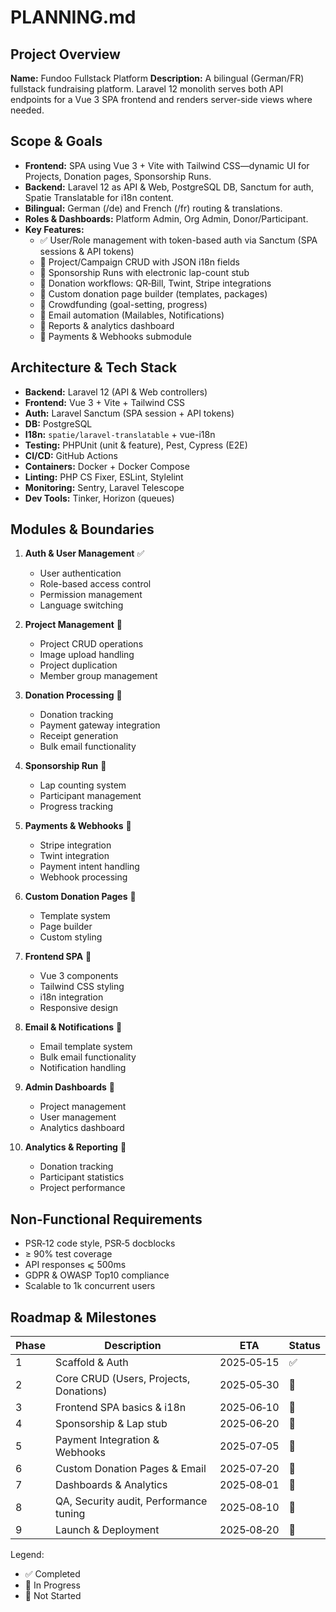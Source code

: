 # PLANNING.md

## Project Overview
**Name:** Fundoo Fullstack Platform
**Description:** A bilingual (German/FR) fullstack fundraising platform. Laravel 12 monolith serves both API endpoints for a Vue 3 SPA frontend and renders server-side views where needed.

## Scope & Goals
- **Frontend:** SPA using Vue 3 + Vite with Tailwind CSS—dynamic UI for Projects, Donation pages, Sponsorship Runs.
- **Backend:** Laravel 12 as API & Web, PostgreSQL DB, Sanctum for auth, Spatie Translatable for i18n content.
- **Bilingual:** German (/de) and French (/fr) routing & translations.
- **Roles & Dashboards:** Platform Admin, Org Admin, Donor/Participant.
- **Key Features:**
  - ✅ User/Role management with token-based auth via Sanctum (SPA sessions & API tokens)
  - 🔄 Project/Campaign CRUD with JSON i18n fields
  - 🔄 Sponsorship Runs with electronic lap-count stub
  - 🔄 Donation workflows: QR‑Bill, Twint, Stripe integrations
  - 🔄 Custom donation page builder (templates, packages)
  - 🔄 Crowdfunding (goal-setting, progress)
  - 🔄 Email automation (Mailables, Notifications)
  - 🔄 Reports & analytics dashboard
  - 🔄 Payments & Webhooks submodule

## Architecture & Tech Stack
- **Backend:** Laravel 12 (API & Web controllers)
- **Frontend:** Vue 3 + Vite + Tailwind CSS
- **Auth:** Laravel Sanctum (SPA session + API tokens)
- **DB:** PostgreSQL
- **I18n:** `spatie/laravel-translatable` + vue-i18n
- **Testing:** PHPUnit (unit & feature), Pest, Cypress (E2E)
- **CI/CD:** GitHub Actions
- **Containers:** Docker + Docker Compose
- **Linting:** PHP CS Fixer, ESLint, Stylelint
- **Monitoring:** Sentry, Laravel Telescope
- **Dev Tools:** Tinker, Horizon (queues)

## Modules & Boundaries
1. **Auth & User Management** ✅
   - User authentication
   - Role-based access control
   - Permission management
   - Language switching

2. **Project Management** 🔄
   - Project CRUD operations
   - Image upload handling
   - Project duplication
   - Member group management

3. **Donation Processing** 🔄
   - Donation tracking
   - Payment gateway integration
   - Receipt generation
   - Bulk email functionality

4. **Sponsorship Run** 📝
   - Lap counting system
   - Participant management
   - Progress tracking

5. **Payments & Webhooks** 📝
   - Stripe integration
   - Twint integration
   - Payment intent handling
   - Webhook processing

6. **Custom Donation Pages** 📝
   - Template system
   - Page builder
   - Custom styling

7. **Frontend SPA** 🔄
   - Vue 3 components
   - Tailwind CSS styling
   - i18n integration
   - Responsive design

8. **Email & Notifications** 🔄
   - Email template system
   - Bulk email functionality
   - Notification handling

9. **Admin Dashboards** 📝
   - Project management
   - User management
   - Analytics dashboard

10. **Analytics & Reporting** 📝
    - Donation tracking
    - Participant statistics
    - Project performance

## Non-Functional Requirements
- PSR‑12 code style, PSR‑5 docblocks
- ≥ 90% test coverage
- API responses ⩽ 500ms
- GDPR & OWASP Top10 compliance
- Scalable to 1k concurrent users

## Roadmap & Milestones
| Phase | Description                             | ETA       | Status    |
|-------|-----------------------------------------|-----------|-----------|
| 1     | Scaffold & Auth                         | 2025‑05‑15| ✅        |
| 2     | Core CRUD (Users, Projects, Donations)  | 2025‑05‑30| 🔄        |
| 3     | Frontend SPA basics & i18n              | 2025‑06‑10| 🔄        |
| 4     | Sponsorship & Lap stub                  | 2025‑06‑20| 📝        |
| 5     | Payment Integration & Webhooks          | 2025‑07‑05| 📝        |
| 6     | Custom Donation Pages & Email           | 2025‑07‑20| 📝        |
| 7     | Dashboards & Analytics                  | 2025‑08‑01| 📝        |
| 8     | QA, Security audit, Performance tuning  | 2025‑08‑10| 📝        |
| 9     | Launch & Deployment                     | 2025‑08‑20| 📝        |

Legend:
- ✅ Completed
- 🔄 In Progress
- 📝 Not Started